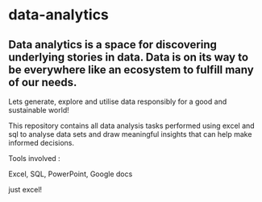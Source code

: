 # data-analytics
## Data analytics is a space for discovering underlying stories in data. Data is on its way to be everywhere like an ecosystem to fulfill many of our needs. 
Lets generate, explore and utilise data responsibly for a good and sustainable world!

This repository contains all data analysis tasks performed using excel and sql to analyse data sets and draw meaningful insights that can help make informed decisions. 
 
 Tools involved : 
 
 Excel, 
 SQL, 
 PowerPoint, 
 Google docs
 
 just excel!
